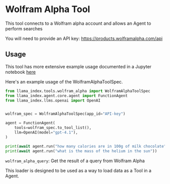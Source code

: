 # Wolfram Alpha Tool

This tool connects to a Wolfram alpha account and allows an Agent to perform searches

You will need to provide an API key: https://products.wolframalpha.com/api

## Usage

This tool has more extensive example usage documented in a Jupyter notebook [here](https://github.com/run-llama/llama_index/blob/main/llama-index-integrations/tools/llama-index-tools-wolfram-alpha/examples/wolfram_alpha.ipynb)

Here's an example usage of the WolframAlphaToolSpec.

```python
from llama_index.tools.wolfram_alpha import WolframAlphaToolSpec
from llama_index.agent.core.agent import FunctionAgent
from llama_index.llms.openai import OpenAI


wolfram_spec = WolframAlphaToolSpec(app_id="API-key")

agent = FunctionAgent(
    tools=wolfram_spec.to_tool_list(),
    llm=OpenAI(model="gpt-4.1"),
)

print(await agent.run("how many calories are in 100g of milk chocolate"))
print(await agent.run("what is the mass of the helium in the sun"))
```

`wolfram_alpha_query`: Get the result of a query from Wolfram Alpha

This loader is designed to be used as a way to load data as a Tool in a Agent.
